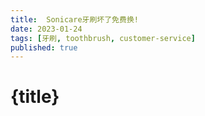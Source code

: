 ```yaml
---
title:  Sonicare牙刷坏了免费换!
date: 2023-01-24 
tags: [牙刷, toothbrush, customer-service]
published: true 
---
```


# {title}
